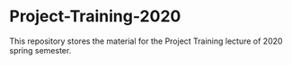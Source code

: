 # Project-Training-2020
This repository stores the material for the Project Training lecture of 2020 spring semester.
